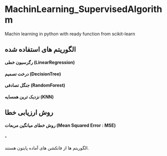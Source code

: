 # MachinLearning_SupervisedAlgorithm
Machin learning in python with ready function from scikit-learn
## الگوریتم های استفاده شده
#### رگرسیون خطی (LinearRegression)
#### درخت تصمیم (DecisionTree)
#### جنگل تصادفی (RandomForest)
#### نزدیک ترین همسایه (KNN)
## روش ارزیابی خطا
#### روش خطای میانگین مربعات (Mean Squared Error : MSE)

#### -
الگوریتم ها از فانکشن های آماده پایتون هستند.
